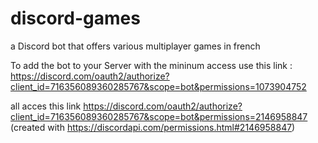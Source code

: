# discord-games
a Discord bot that offers various multiplayer games in french

To add the bot to your Server with the mininum access use this link :
https://discord.com/oauth2/authorize?client_id=716356089360285767&scope=bot&permissions=1073904752

all acces this link
https://discord.com/oauth2/authorize?client_id=716356089360285767&scope=bot&permissions=2146958847
(created with https://discordapi.com/permissions.html#2146958847)
